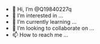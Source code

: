 - 👋 Hi, I’m @Q19840227q
- 👀 I’m interested in ...
- 🌱 I’m currently learning ...
- 💞️ I’m looking to collaborate on ...
- 📫 How to reach me ...

<!---
Q19840227q/Q19840227q is a ✨ special ✨ repository because its `README.md` (this file) appears on your GitHub profile.
You can click the Preview link to take a look at your changes.
--->
